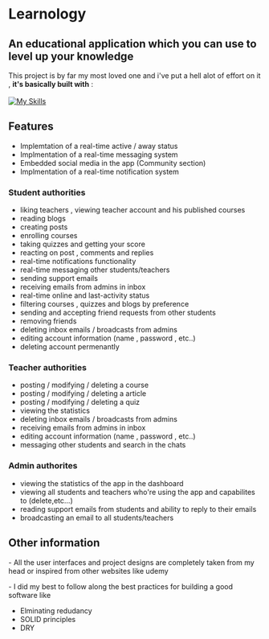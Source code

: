 # Learnology 

## An educational application which you can use to level up your knowledge 

This project is by far my most loved one and i've put a hell alot of effort on it , **it's basically built with** : <br/><br/>
[![My Skills](https://skills.thijs.gg/icons?i=angular,tailwind,ts,mongodb,nodejs)](https://skills.thijs.gg)


## Features 


* Implemtation of a real-time active / away status 
* Implmentation of a real-time messaging system
* Embedded social media in the app (Community section)
* Implmentation of a real-time notification system
### Student authorities
  * liking teachers , viewing teacher account and his published courses
  * reading blogs
  * creating posts
  * enrolling courses
  * taking quizzes and getting your score
  * reacting on post , comments and replies
  * real-time notifications functionality
  * real-time messaging other students/teachers
  * sending support emails
  * receiving emails from admins in inbox
  * real-time online and last-activity status
  * filtering courses , quizzes and blogs by preference
  * sending and accepting friend requests from other students
  * removing friends 
  * deleting inbox emails / broadcasts from admins
  * editing account information (name , password , etc..)
  * deleting account permenantly

### Teacher authorities
  * posting / modifying / deleting a course 
  * posting / modifying / deleting a article 
  * posting / modifying / deleting a quiz
  * viewing the statistics
  * deleting inbox emails / broadcasts from admins
  * receiving emails from admins in inbox
  * editing account information (name , password , etc..)
  * messaging other students and search in the chats

### Admin authorites
  * viewing the statistics of the app in the dashboard
  * viewing all students and teachers who're using the app and capabilites to (delete,etc...)
  * reading support emails from students and ability to
  reply to their emails
  * broadcasting an email to all students/teachers 


## Other information

\- All the user interfaces and project designs are completely taken from my head or inspired from other websites like udemy  <br/>

\- I did my best to follow along the best practices
for building a good software
like
 * Elminating redudancy
 * SOLID principles
 * DRY 
